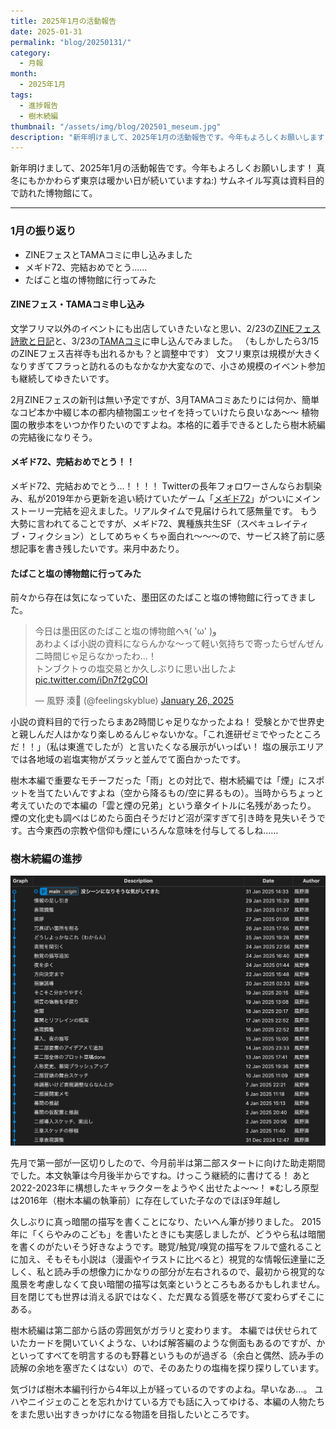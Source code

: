 ```yaml
---
title: 2025年1月の活動報告
date: 2025-01-31
permalink: "blog/20250131/"
category:
  - 月報
month:
  - 2025年1月
tags:
  - 進捗報告
  - 樹木続編
thumbnail: "/assets/img/blog/202501_meseum.jpg"
description: "新年明けまして、2025年1月の活動報告です。今年もよろしくお願いします！真冬にもかかわらず東京は暖かい日が続いていますね:)サムネイル写真は資料目的で訪れた博物館にて。"
---
```


新年明けまして、2025年1月の活動報告です。今年もよろしくお願いします！
真冬にもかかわらず東京は暖かい日が続いていますね:)
サムネイル写真は資料目的で訪れた博物館にて。

<hr>

### 1月の振り返り
- ZINEフェスとTAMAコミに申し込みました
- メギド72、完結おめでとう……
- たばこと塩の博物館に行ってみた

#### ZINEフェス・TAMAコミ申し込み
文学フリマ以外のイベントにも出店していきたいなと思い、2/23の<a href="https://note.com/bookcultureclub/n/nf484d72c76f4" target="_blank" rel="noopenner noreferrer">ZINEフェス詩歌と日記</a>と、3/23の<a href="https://tamacomi.info/" target="_blank" rel="noopenner noreferrer">TAMAコミ</a>に申し込んでみました。
（もしかしたら3/15のZINEフェス吉祥寺も出れるかも？と調整中です）
文フリ東京は規模が大きくなりすぎてフラっと訪れるのもなかなか大変なので、小さめ規模のイベント参加も継続してゆきたいです。

2月ZINEフェスの新刊は無い予定ですが、3月TAMAコミあたりには何か、簡単なコピ本か中綴じ本の都内植物園エッセイを持っていけたら良いなあ〜〜
植物園の散歩本をいつか作りたいのですよね。本格的に着手できるとしたら樹木続編の完結後になりそう。

#### メギド72、完結おめでとう！！
メギド72、完結おめでとう…！！！！
Twitterの長年フォロワーさんならお馴染み、私が2019年から更新を追い続けていたゲーム「<a href="https://megido72.com/" target="_blank" rel="noopenner noreferrer">メギド72</a>」がついにメインストーリー完結を迎えました。リアルタイムで見届けられて感無量です。
もう大勢に言われてることですが、メギド72、異種族共生SF（スペキュレイティブ・フィクション）としてめちゃくちゃ面白れ〜〜〜ので、サービス終了前に感想記事を書き残したいです。来月中あたり。

#### たばこと塩の博物館に行ってみた
前々から存在は気になっていた、墨田区のたばこと塩の博物館に行ってきました。
<blockquote class="twitter-tweet"><p lang="ja" dir="ltr">今日は墨田区のたばこと塩の博物館へ٩( &#39;ω&#39; )و<br>あわよくば小説の資料にならんかな〜って軽い気持ちで寄ったらぜんぜん二時間じゃ足らなかったわ…！<br>トンブクトゥの塩交易とか久しぶりに思い出したよ <a href="https://t.co/iDn7f2gCOI">pic.twitter.com/iDn7f2gCOI</a></p>&mdash; 風野 湊🌿 (@feelingskyblue) <a href="https://twitter.com/feelingskyblue/status/1883510942631416054?ref_src=twsrc%5Etfw">January 26, 2025</a></blockquote> <script async src="https://platform.twitter.com/widgets.js" charset="utf-8"></script>

小説の資料目的で行ったらまあ2時間じゃ足りなかったよね！
受験とかで世界史と親しんだ人はかなり楽しめるんじゃないかな。「これ進研ゼミでやったところだ！！」（私は東進でしたが）と言いたくなる展示がいっぱい！
塩の展示エリアでは各地域の岩塩実物がズラッと並んでて面白かったです。

樹木本編で重要なモチーフだった「雨」との対比で、樹木続編では「煙」にスポットを当てたいんですよね（空から降るもの/空に昇るもの）。当時からちょっと考えていたので本編の「雲と煙の兄弟」という章タイトルに名残があったり。
煙の文化史も調べはじめたら面白そうだけど沼が深すぎて引き時を見失いそうです。古今東西の宗教や信仰も煙にいろんな意味を付与してるしね……

### 樹木続編の進捗
<img src="/assets/img/blog/commit_log_202501.png" alt="1月のコミットログ" loading="lazy" width="800" class="">

先月で第一部が一区切りしたので、今月前半は第二部スタートに向けた助走期間でした。本文執筆は今月後半からですね。けっこう継続的に書けてる！
あと2022-2023年に構想したキャラクターをようやく出せたよ〜〜！
※むしろ原型は2016年（樹木本編の執筆前）に存在していた子なのでほぼ9年越し

久しぶりに真っ暗闇の描写を書くことになり、たいへん筆が捗りました。
2015年に「くらやみのこども」を書いたときにも実感しましたが、どうやら私は暗闇を書くのがたいそう好きなようです。聴覚/触覚/嗅覚の描写をフルで盛れることに加え、そもそも小説は（漫画やイラストに比べると）視覚的な情報伝達量に乏しく、私と読み手の想像力にかなりの部分が左右されるので、最初から視覚的な風景を考慮しなくて良い暗闇の描写は気楽というところもあるかもしれません。目を閉じても世界は消える訳ではなく、ただ異なる質感を帯びて変わらずそこにある。

樹木続編は第二部から話の雰囲気がガラリと変わります。
本編では伏せられていたカードを開いていくような、いわば解答編のような側面もあるのですが、かといってすべてを明言するのも野暮というものが過ぎる（余白と偶然、読み手の読解の余地を塞ぎたくはない）ので、そのあたりの塩梅を探り探りしています。

気づけば樹木本編刊行から4年以上が経っているのですのよね。早いなあ…。
ユハやニイジェのことを忘れかけている方でも話に入ってゆける、本編の人物たちをまた思い出すきっかけになる物語を目指したいところです。